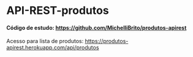 # API-REST-produtos


#### Código de estudo: https://github.com/MichelliBrito/produtos-apirest

Acesso para lista de produtos: https://produtos-apirest.herokuapp.com/api/produtos
